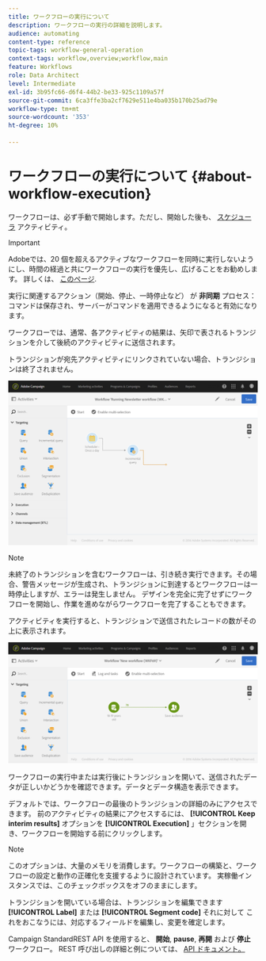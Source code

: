 ```yaml
---
title: ワークフローの実行について
description: ワークフローの実行の詳細を説明します。
audience: automating
content-type: reference
topic-tags: workflow-general-operation
context-tags: workflow,overview;workflow,main
feature: Workflows
role: Data Architect
level: Intermediate
exl-id: 3b95fc66-d6f4-44b2-be33-925c1109a57f
source-git-commit: 6ca3ffe3ba2cf7629e511e4ba035b170b25ad79e
workflow-type: tm+mt
source-wordcount: '353'
ht-degree: 10%

---
```


# ワークフローの実行について {#about-workflow-execution}

ワークフローは、必ず手動で開始します。ただし、開始した後も、 [スケジューラ](../../automating/using/scheduler.md) アクティビティ。

>[!IMPORTANT]
>
> Adobeでは、20 個を超えるアクティブなワークフローを同時に実行しないようにし、時間の経過と共にワークフローの実行を優先し、広げることをお勧めします。 詳しくは、 [このページ](../../automating/using/best-practices-workflows.md).

実行に関連するアクション（開始、停止、一時停止など） が **非同期** プロセス：コマンドは保存され、サーバーがコマンドを適用できるようになると有効になります。

ワークフローでは、通常、各アクティビティの結果は、矢印で表されるトランジションを介して後続のアクティビティに送信されます。

トランジションが宛先アクティビティにリンクされていない場合、トランジションは終了されません。

![](assets/wkf_execution_1.png)

>[!NOTE]
>
>未終了のトランジションを含むワークフローは、引き続き実行できます。その場合、警告メッセージが生成され、トランジションに到達するとワークフローは一時停止しますが、エラーは発生しません。 デザインを完全に完了せずにワークフローを開始し、作業を進めながらワークフローを完了することもできます。

アクティビティを実行すると、トランジションで送信されたレコードの数がその上に表示されます。

![](assets/wkf_transition_count.png)

ワークフローの実行中または実行後にトランジションを開いて、送信されたデータが正しいかどうかを確認できます。データとデータ構造を表示できます。

デフォルトでは、ワークフローの最後のトランジションの詳細のみにアクセスできます。 前のアクティビティの結果にアクセスするには、 **[!UICONTROL Keep interim results]** オプションを **[!UICONTROL Execution]** 」セクションを開き、ワークフローを開始する前にクリックします。

>[!NOTE]
>
>このオプションは、大量のメモリを消費します。ワークフローの構築と、ワークフローの設定と動作の正確化を支援するように設計されています。 実稼働インスタンスでは、このチェックボックスをオフのままにします。

トランジションを開いている場合は、トランジションを編集できます **[!UICONTROL Label]** または **[!UICONTROL Segment code]** それに対して これをおこなうには、対応するフィールドを編集し、変更を確定します。

Campaign StandardREST API を使用すると、 **開始**, **pause**, **再開** および **停止** ワークフロー。 REST 呼び出しの詳細と例については、 [API ドキュメント。](../../api/using/controlling-a-workflow.md)
